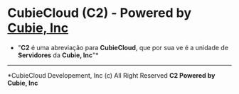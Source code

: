 # CubieCloud (C2) - Powered by [Cubie, Inc](https://c.cubie.ml/)

* "**C2** é uma abreviação para **CubieCloud**, que por sua ve é a unidade de **Servidores** da **Cubie, Inc**"*

<hr>

*CubieCloud Developement, Inc (c) All Right Reserved
__C2 Powered by Cubie, Inc__
